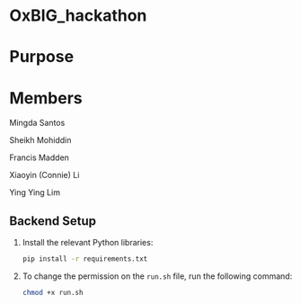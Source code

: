 # OxBIG_hackathon

# Purpose

# Members

Mingda Santos

Sheikh Mohiddin

Francis Madden

Xiaoyin (Connie) Li

Ying Ying Lim


## Backend Setup

1. Install the relevant Python libraries:

    ```bash
    pip install -r requirements.txt
    ```

2. To change the permission on the `run.sh` file, run the following command:

    ```bash
    chmod +x run.sh
    ```